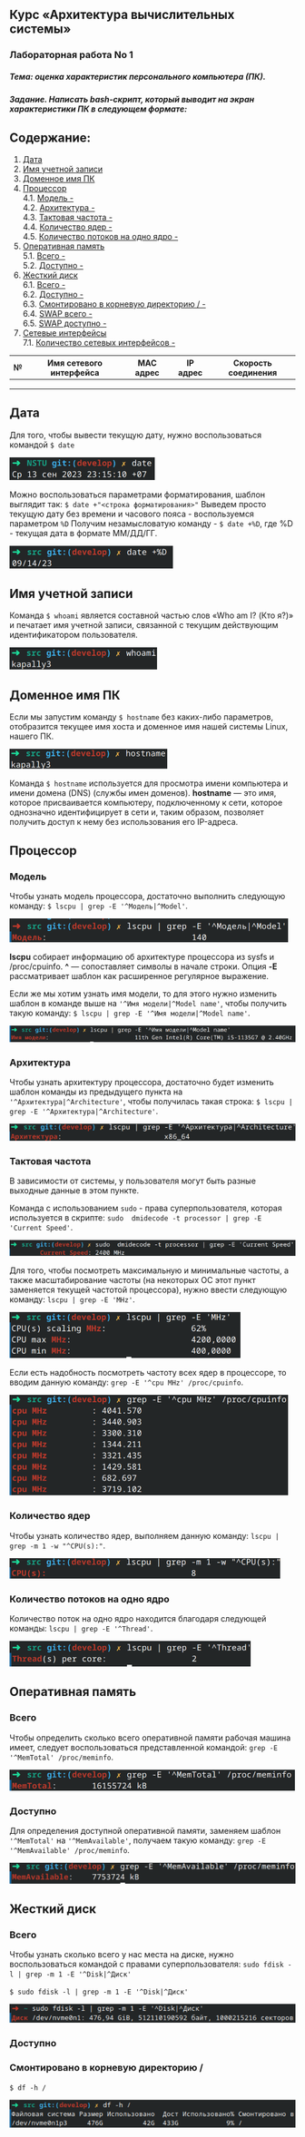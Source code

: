 ## Курс «Архитектура вычислительных системы»

### Лабораторная работа No 1

##### Тема: оценка характеристик персонального компьютера (ПК).

##### Задание. Написать bash-скрипт, который выводит на экран характеристики ПК в следующем формате:

## Содержание:

1. [Дата](#дата)
2. [Имя учетной записи](#имя-учетной-записи)
3. [Доменное имя ПК](#доменное-имя-пк)
4. [Процессор](#процессор) \
   4.1. [Модель -](#модель) \
   4.2. [Архитектура -](#архитектура) \
   4.3. [Тактовая частота -](#тактовая-частота) \
   4.4. [Количество ядер -](#количество-ядер) \
   4.5. [Количество потоков на одно ядро -](#количество-потоков-на-одно-ядро)
5. [Оперативная память](#оперативная-память) \
   5.1. [Всего -](#всего) \
   5.2. [Доступно -](#доступно)
6. [Жесткий диск](#жесткий-диск) \
   6.1. [Всего -](#всегo) \
   6.2. [Доступно -](#дoступнo) \
   6.3. [Смонтировано в корневую директорию / -](#смонтировано-в-корневую-директорию-/) \
   6.4. [SWAP всего -](#swap-всего) \
   6.5. [SWAP доступно -](#swap-доступно)
7. [Сетевые интерфейсы](#сетевые-интерфейсы) \
   7.1. [Количество сетевых интерфейсов -](#количество-сетевых-интерфейсов)

|  №   | Имя сетевого интерфейса | MAC адрес | IP адрес | Скорость соединения |
| :--: | ----------------------- | --------- | -------- | ------------------- |
|      |                         |           |          |                     |
|      |                         |           |          |                     |
|      |                         |           |          |                     |







## Дата

Для того, чтобы вывести текущую дату,  нужно воспользоваться командой `$ date`

![date](../images/1.png)

Можно воспользоваться параметрами форматирования, шаблон выглядит так: `$ date +"<строка форматирования>"`
Выведем просто текущую дату без времени и часового пояса - воспользуемся параметром `%D` 
Получим незамысловатую команду - `$ date +%D`, где %D - текущая дата в формате ММ/ДД/ГГ.

![only date](../images/1_1.png)



## Имя учетной записи

Команда `$ whoami` является составной частью слов «Who am I? (Кто я?)» и  печатает имя учетной записи, связанной с текущим действующим  идентификатором пользователя.

![whoami](../images/2.png)



## Доменное имя ПК

Если мы запустим команду `$ hostname` без каких-либо параметров, отобразится текущее имя хоста и доменное имя нашей системы Linux, нашего ПК.

![hostname](../images/3.png)

Команда `$ hostname` используется для просмотра имени компьютера и имени домена (DNS) (службы имен доменов).
**hostname** — это имя, которое присваивается  компьютеру, подключенному к сети, которое однозначно идентифицирует в  сети и, таким образом, позволяет получить доступ к нему без  использования его IP-адреса.

## Процессор

### Модель

Чтобы узнать модель процессора, достаточно выполнить следующую команду: `$ lscpu | grep -E '^Модель|^Model'`.

![Model](../images/4_1_1.png)

**lscpu**  собирает информацию об архитектуре процессора из sysfs и /proc/cpuinfo. 
**^** — сопоставляет символы в начале строки.
Опция **-E**  рассматривает шаблон как расширенное регулярное выражение.

Если же мы хотим узнать имя модели, то для этого нужно изменить шаблон в команде выше на `'^Имя модели|^Model name'`, чтобы получить такую команду: `$ lscpu | grep -E '^Имя модели|^Model name'`.

![Model name](../images/4_1_2.png)

### Архитектура

Чтобы узнать архитектуру процессора, достаточно будет изменить шаблон команды из предыдущего пункта на `'^Архитектура|^Architecture'`, чтобы получилась такая строка: `$ lscpu | grep -E '^Архитектура|^Architecture'`.

![Architecture](../images/4_2.png)

### Тактовая частота

В зависимости от системы, у пользователя могут быть разные выходные данные в этом пункте.

Команда с использованием `sudo` - права суперпользователя, которая используется в скрипте: `sudo  dmidecode -t processor | grep -E 'Current Speed'`.

![dmidecode](../images/4_3_1.png)

Для того, чтобы посмотреть максимальную и минимальные частоты, а также масштабирование частоты (на некоторых ОС этот пункт заменяется текущей частотой процессора), нужно ввести следующую команду: `lscpu | grep -E 'MHz'`.

![Max&Min](../images/4_3_2.png)

Если есть надобность посмотреть частоту всех ядер в процессоре, то вводим данную команду: `grep -E '^cpu MHz' /proc/cpuinfo`.

![all cores MHz](../images/4_3_3.png)

### Количество ядер

Чтобы узнать количество ядер, выполняем данную команду: `lscpu | grep -m 1 -w "^CPU(s):"`.

![Count cores](../images/4_4.png)

### Количество потоков на одно ядро

Количество поток на одно ядро находится благодаря следующей команды: `lscpu | grep -E '^Thread'`.

![KPNOYA](../images/4_5.png)

## Оперативная память

### Всего

Чтобы определить сколько всего оперативной памяти рабочая машина имеет, следует воспользоваться представленной командой: `grep -E '^MemTotal' /proc/meminfo`.

![MemTotal](../images/5_1.png)

### Доступно

Для определения доступной оперативной памяти, заменяем шаблон `'^MemTotal'` на `'^MemAvailable'`, получаем такую команду: `grep -E '^MemAvailable' /proc/meminfo`.

![MemAvaible](../images/5_2.png)

## Жесткий диск

### Всегo

Чтобы узнать сколько всего у нас места на диске, нужно воспользоваться командой с правами суперпользователя: `sudo fdisk -l | grep -m 1 -E '^Disk|^Диск'` 

`$ sudo fdisk -l | grep -m 1 -E '^Disk|^Диск'`

![Всего](../images/6_1.png)

### Дoступнo	



### Смонтировано в корневую директорию /

`$ df -h /`

![/](../images/6_3.png)
